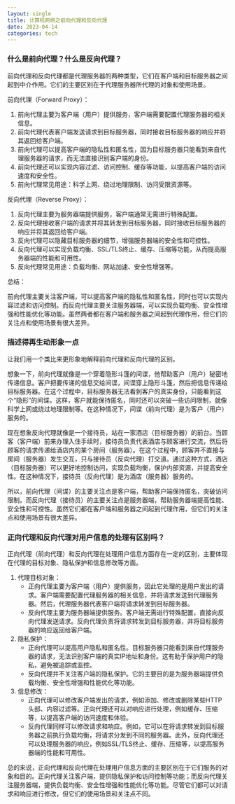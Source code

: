 ```yaml
---
layout: single
title: 计算机网络之前向代理和反向代理
date: 2023-04-14
categories: tech
---
```


### 什么是前向代理？什么是反向代理？

前向代理和反向代理都是代理服务器的两种类型，它们在客户端和目标服务器之间起到中介作用。它们的主要区别在于代理服务器所代理的对象和使用场景。

前向代理（Forward Proxy）：

1. 前向代理主要为客户端（用户）提供服务，客户端需要配置代理服务器的相关信息。
2. 前向代理代表客户端发送请求到目标服务器，同时接收目标服务器的响应并将其返回给客户端。
3. 前向代理可以提高客户端的隐私性和匿名性，因为目标服务器只能看到来自代理服务器的请求，而无法直接识别客户端的身份。
4. 前向代理还可以实现内容过滤、访问控制、缓存等功能，以提高客户端的访问速度和安全性。
5. 前向代理常见用途：科学上网、绕过地理限制、访问受限资源等。

反向代理（Reverse Proxy）：

1. 反向代理主要为服务器端提供服务，客户端通常无需进行特殊配置。
2. 反向代理接收客户端的请求并将其转发到目标服务器，同时接收目标服务器的响应并将其返回给客户端。
3. 反向代理可以隐藏目标服务器的细节，增强服务器端的安全性和可控性。
4. 反向代理可以实现负载均衡、SSL/TLS终止、缓存、压缩等功能，从而提高服务器端的性能和可用性。
5. 反向代理常见用途：负载均衡、网站加速、安全性增强等。

总结：

前向代理主要关注客户端，可以提高客户端的隐私性和匿名性，同时也可以实现内容过滤和访问控制。而反向代理主要关注服务器端，可以实现负载均衡、安全性增强和性能优化等功能。虽然两者都在客户端和服务器之间起到代理作用，但它们的关注点和使用场景有很大差异。

### 描述得再生动形象一点

让我们用一个类比来更形象地解释前向代理和反向代理的区别。

想象一下，前向代理就像是一个穿着隐形斗篷的间谍，他帮助客户（用户）秘密地传递信息。客户把要传递的信息交给间谍，间谍穿上隐形斗篷，然后把信息传递给目标服务器。在这个过程中，目标服务器无法看到客户的真实身份，只能看到这个“隐形”的间谍。这样，客户就能保持匿名，同时还可以突破一些访问限制，就像科学上网或绕过地理限制等。在这种情况下，间谍（前向代理）是为客户（用户）服务的。

现在想象反向代理就像是一个接待员，站在一家酒店（目标服务器）的前台。当顾客（客户端）前来办理入住手续时，接待员负责代表酒店与顾客进行交流，然后将顾客的请求传递给酒店内的某个房间（服务器）。在这个过程中，顾客并不直接与房间（服务器）发生交互，只与接待员（反向代理）打交道。通过这种方式，酒店（目标服务器）可以更好地控制访问，实现负载均衡，保护内部资源，并提高安全性。在这种情况下，接待员（反向代理）是为酒店（服务器）服务的。

所以，前向代理（间谍）的主要关注点是客户端，帮助客户端保持匿名，突破访问限制。而反向代理（接待员）的主要关注点是服务器端，帮助服务器端提高性能、安全性和可控性。虽然它们都在客户端和服务器之间起到代理作用，但它们的关注点和使用场景有很大差异。

### 正向代理和反向代理对用户信息的处理有区别吗？

正向代理（前向代理）和反向代理在处理用户信息方面存在一定的区别，主要体现在代理的目标对象、隐私保护和信息修改等方面。

1. 代理目标对象：
   - 正向代理主要为客户端（用户）提供服务，因此它处理的是用户发出的请求。客户端需要配置代理服务器的相关信息，并将请求发送到代理服务器。然后，代理服务器代表客户端将请求转发到目标服务器。
   - 反向代理主要为服务器端提供服务。客户端无需进行特殊配置，直接向反向代理发送请求。反向代理负责将请求转发到目标服务器，并将目标服务器的响应返回给客户端。
2. 隐私保护：
   - 正向代理可以提高用户隐私和匿名性。目标服务器只能看到来自代理服务器的请求，无法识别客户端的真实IP地址和身份。这有助于保护用户的隐私，避免被追踪或监控。
   - 反向代理并不关注客户端的隐私保护。它的主要目的是为服务器端提供负载均衡、安全性增强和性能优化等功能。
3. 信息修改：
   - 正向代理可以修改客户端发出的请求，例如添加、修改或删除某些HTTP头部、内容过滤等。正向代理还可以对响应进行处理，例如缓存、压缩等，以提高客户端的访问速度和体验。
   - 反向代理同样可以修改请求和响应。例如，它可以在将请求转发到目标服务器之前执行负载均衡，将请求分发到不同的服务器。此外，反向代理还可以处理服务器的响应，例如SSL/TLS终止、缓存、压缩等，以提高服务器端的性能和可用性。

总的来说，正向代理和反向代理在处理用户信息方面的主要区别在于它们服务的对象和目的。正向代理关注客户端，提供隐私保护和访问控制等功能；而反向代理关注服务器端，提供负载均衡、安全性增强和性能优化等功能。尽管它们都可以对请求和响应进行修改，但它们的使用场景和关注点不同。